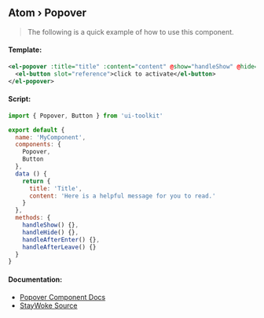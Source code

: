 Atom › Popover
---

> The following is a quick example of how to use this component.


#### Template:

```xml
<el-popover :title="title" :content="content" @show="handleShow" @hide="handleHide" @after-enter="handleAfterEnter" @after-leave="handleAfterLeave">
  <el-button slot="reference">click to activate</el-button>
</el-popover>
```


#### Script:
```js
import { Popover, Button } from 'ui-toolkit'

export default {
  name: 'MyComponent',
  components: {
    Popover,
    Button
  },
  data () {
    return {
      title: 'Title',
      content: 'Here is a helpful message for you to read.'
    }
  },
  methods: {
    handleShow() {},
    handleHide() {},
    handleAfterEnter() {},
    handleAfterLeave() {}
  }
}
```


#### Documentation:

* [Popover Component Docs](https://element.eleme.io/#/en-US/component/popover)
* [StayWoke Source](https://github.com/staywoke/ui-toolkit/tree/master/src/components/atoms/popover)
